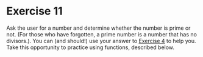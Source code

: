 # Exercise 11

Ask the user for a number and determine whether the number is prime or not. (For those who have forgotten, a prime 
number is a number that has no divisors.). You can (and should!) use your answer to [Exercise 4](https://www.practicepython.org/exercise/2014/02/26/04-divisors.html) to help you. Take this opportunity to practice using functions, described below.